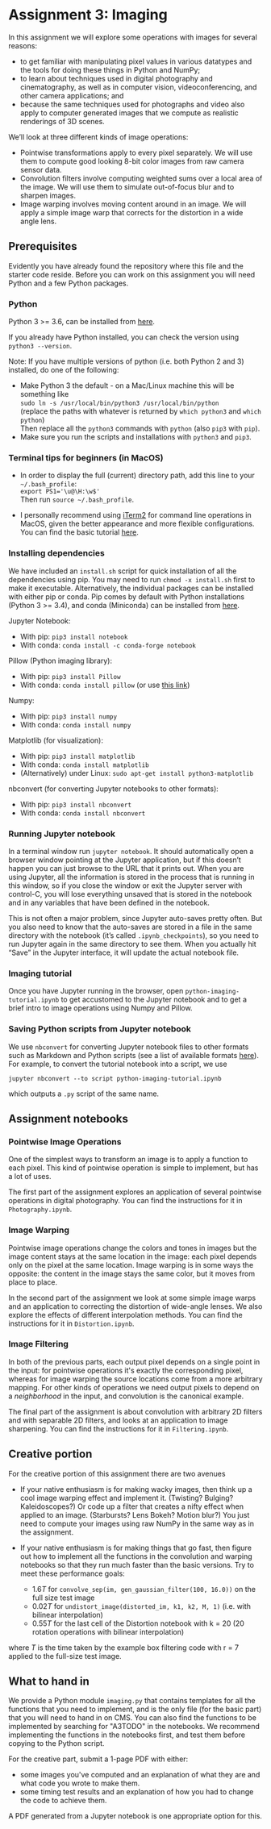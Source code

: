 # Assignment 3: Imaging

In this assignment we will explore some operations with images for several reasons:

* to get familiar with manipulating pixel values in various datatypes and the tools for doing these things in Python and NumPy;
* to learn about techniques used in digital photography and cinematography, as well as in computer vision, videoconferencing, and other camera applications; and
* because the same techniques used for photographs and video also apply to computer generated images that we compute as realistic renderings of 3D scenes.

We’ll look at three different kinds of image operations:

* Pointwise transformations apply to every pixel separately.  We will use them to compute good looking 8-bit color images from raw camera sensor data.
* Convolution filters involve computing weighted sums over a local area of the image.  We will use them to simulate out-of-focus blur and to sharpen images.
* Image warping involves moving content around in an image.  We will apply a simple image warp that corrects for the distortion in a wide angle lens.


## Prerequisites

Evidently you have already found the repository where this file and the starter code reside.  Before you can work on this assignment you will need Python and a few Python packages.

### Python
Python 3 >= 3.6, can be installed from [here](https://www.python.org/downloads/).

If you already have Python installed, you can check the version using
```python3 --version```.

Note: If you have multiple versions of python (i.e. both Python 2 and 3) installed, do one of the following:

* Make Python 3 the default - on a Mac/Linux machine this will be something like  
```sudo ln -s /usr/local/bin/python3 /usr/local/bin/python```  
(replace the paths with whatever is returned by `which python3` and `which python`)  
Then replace all the `python3` commands with `python` (also `pip3` with `pip`).
* Make sure you run the scripts and installations with `python3` and `pip3`.

### Terminal tips for beginners (in MacOS)
* In order to display the full (current) directory path, add this line to your `~/.bash_profile`:  
```export PS1='\u@\H:\w$'```  
Then run ```source ~/.bash_profile```.

* I personally recommend using [iTerm2](https://www.iterm2.com/downloads.html) for command line operations in MacOS, given the better appearance and more flexible configurations. You can find the basic tutorial [here](https://www.iterm2.com/documentation.html).

### Installing dependencies
We have included an ```install.sh``` script for quick installation of all the dependencies using pip. You may need to run ```chmod -x install.sh``` first to make it executable. Alternatively, the individual packages can be installed with either pip or conda. Pip comes by default with Python installations (Python 3 >= 3.4), and conda (Miniconda) can be installed from [here](https://docs.conda.io/en/latest/miniconda.html).

Jupyter Notebook:
* With pip: ```pip3 install notebook```
* With conda: ```conda install -c conda-forge notebook```

Pillow (Python imaging library):
* With pip: ```pip3 install Pillow```
* With conda: ```conda install pillow``` (or use [this link](https://anaconda.org/anaconda/pillow))

Numpy:
* With pip: ```pip3 install numpy```
* With conda: ```conda install numpy```

Matplotlib (for visualization):
* With pip: ```pip3 install matplotlib```
* With conda: ```conda install matplotlib```
* (Alternatively) under Linux: ```sudo apt-get install python3-matplotlib```

nbconvert (for converting Jupyter notebooks to other formats):
* With pip: ```pip3 install nbconvert```
* With conda: ```conda install nbconvert```

### Running Jupyter notebook
In a terminal window run ```jupyter notebook```.  It should automatically open a browser window pointing at the Jupyter application, but if this doesn’t happen you can just browse to the URL that it prints out.  When you are using Jupyter, all the information is stored in the process that is running in this window, so if you close the window or exit the Jupyter server with control-C, you will lose everything unsaved that is stored in the notebook and in any variables that have been defined in the notebook.

This is not often a major problem, since Jupyter auto-saves pretty often.  But you also need to know that the auto-saves are stored in a file in the same directory with the notebook (it’s called `.ipynb_checkpoints`), so you need to run Jupyter again in the same directory to see them.  When you actually hit “Save” in the Jupyter interface, it will update the actual notebook file.

### Imaging tutorial
Once you have Jupyter running in the browser, open `python-imaging-tutorial.ipynb` to get accustomed to the Jupyter notebook and to get a brief intro to image operations using Numpy and Pillow.

### Saving Python scripts from Jupyter notebook
We use `nbconvert` for converting Jupyter notebook files to other formats such as Markdown and Python scripts (see a list of available formats [here](https://nbconvert.readthedocs.io/en/latest/usage.html)). For example, to convert the tutorial notebook into a script, we use

```jupyter nbconvert --to script python-imaging-tutorial.ipynb```

which outputs a `.py` script of the same name.


## Assignment notebooks

### Pointwise Image Operations

One of the simplest ways to transform an image is to apply a function to each pixel.  This kind of pointwise operation is simple to implement, but has a lot of uses.  

The first part of the assignment explores an application of several pointwise operations in digital photography.  You can find the instructions for it in `Photography.ipynb`.

### Image Warping

Pointwise image operations change the colors and tones in images but the image content stays at the same location in the image: each pixel depends only on the pixel at the same location.  Image warping is in some ways the opposite: the content in the image stays the same color, but it moves from place to place.

In the second part of the assignment we look at some simple image warps and an application to correcting the distortion of wide-angle lenses.  We also explore the effects of different interpolation methods.  You can find the instructions for it in `Distortion.ipynb`.

### Image Filtering

In both of the previous parts, each output pixel depends on a single point in the input: for pointwise operations it's exactly the corresponding pixel, whereas for image warping the source locations come from a more arbitrary mapping.  For other kinds of operations we need output pixels to depend on a *neighborhood* in the input, and convolution is the canonical example.

The final part of the assignment is about convolution with arbitrary 2D filters and with separable 2D filters, and looks at an application to image sharpening.  You can find the instructions for it in `Filtering.ipynb`.


## Creative portion

For the creative portion of this assignment there are two avenues

* If your native enthusiasm is for making wacky images, then think up a cool image warping effect and implement it.  (Twisting?  Bulging?  Kaleidoscopes?)  Or code up a filter that creates a nifty effect when applied to an image.  (Starbursts? Lens Bokeh?  Motion blur?)  You just need to compute your images using raw NumPy in the same way as in the assignment.

* If your native enthusiasm is for making things that go fast, then figure out how to implement all the functions in the convolution and warping notebooks so that they run much faster than the basic versions.  Try to meet these performance goals:
  - 1.6*T* for `convolve_sep(im, gen_gaussian_filter(100, 16.0))` on the full size test image
  - 0.02*T* for `undistort_image(distorted_im, k1, k2, M, 1)` (i.e. with bilinear interpolation)
  - 0.55*T* for the last cell of the Distortion notebook with k = 20 (20 rotation operations with bilinear interpolation)
  
where *T* is the time taken by the example box filtering code with r = 7 applied to the full-size test image.


## What to hand in

We provide a Python module `imaging.py` that contains templates for all the functions that you need to implement, and is the only file (for the basic part) that you will need to hand in on CMS. You can also find the functions to be implemented by searching for "A3TODO" in the notebooks. We recommend implementing the functions in the notebooks first, and test them before copying to the Python script.

For the creative part, submit a 1-page PDF with either:
 * some images you've computed and an explanation of what they are and what code you wrote to make them.
 * some timing test results and an explanation of how you had to change the code to achieve them.
 
A PDF generated from a Jupyter notebook is one appropriate option for this.


